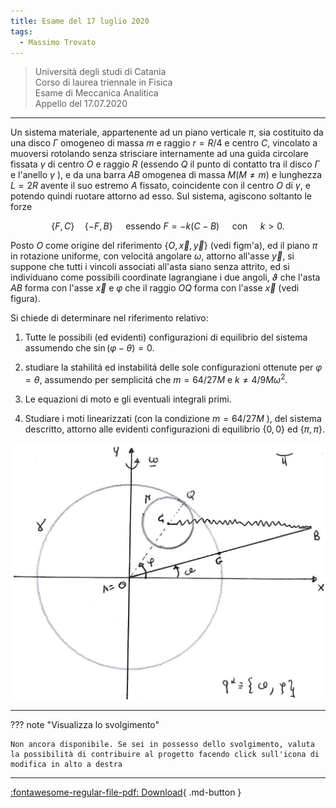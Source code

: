 ```yaml
---
title: Esame del 17 luglio 2020
tags:
  - Massimo Trovato
---
```


>Università degli studi di Catania<br> Corso di laurea triennale in Fisica<br> Esame di Meccanica Analitica<br> Appello del 17.07.2020

---

Un sistema materiale, appartenente ad un piano verticale $\pi$, sia
costituito da una disco $\Gamma$ omogeneo di massa $m$ e raggio
$r=R / 4$ e centro $C$, vincolato a muoversi rotolando senza strisciare
internamente ad una guida circolare fissata $\gamma$ di centro $O$ e
raggio $R$ (essendo $Q$ il punto di contatto tra il disco $\Gamma$ e
l'anello $\gamma$ ), e da una barra $A B$ omogenea di massa
$M(M \neq m)$ e lunghezza $L=2 R$ avente il suo estremo $A$ fissato,
coincidente con il centro $O$ di $\gamma$, e potendo quindi ruotare
attorno ad esso. Sul sistema, agiscono soltanto le forze

$$\{F, C\} \quad\{-F, B\} \quad \text { essendo } F=-k(C-B) \quad \text { con } \quad k>0 \text {. }$$

Posto $O$ come origine del riferimento $\{O, \vec{x}, \vec{y}\}$ (vedi
figm'a), ed il piano $\pi$ in rotazione uniforme, con velocitá angolare
$\omega$, attorno all'asse $\vec{y}$, si suppone che tutti i vincoli
associati all'asta siano senza attrito, ed si individuano come possibili
coordinate lagrangiane i due angoli, $\vartheta$ che l'asta $A B$ forma
con l'asse $\vec{x}$ e $\varphi$ che il raggio $O Q$ forma con l'asse
$\vec{x}$ (vedi figura).

Si chiede di determinare nel riferimento relativo:

1.  Tutte le possibili (ed evidenti) configurazioni di equilibrio del
    sistema assumendo che $\sin (\varphi-\theta)=0$.

2.  studiare la stahilitá ed instabilitá delle sole configurazioni
    ottenute per $\varphi=\theta$, assumendo per semplicitá che
    $m=64 / 27 M$ e $k \neq 4 / 9 M \omega^{2}$.

3.  Le equazioni di moto e gli eventuali integrali primi.

4.  Studiare i moti linearizzati (con la condizione $m=64 / 27 M$ ), del
    sistema descritto, attorno alle evidenti configurazioni di
    equilibrio $\{0,0\}$ ed $\{\pi, \pi\}$.

![image](images/2023_04_04_fdeaa97a1ff25f89fa04g-02.jpg)

---

??? note "Visualizza lo svolgimento"
    
    Non ancora disponibile. Se sei in possesso dello svolgimento, valuta la possibilità di contribuire al progetto facendo click sull'icona di modifica in alto a destra

---

[:fontawesome-regular-file-pdf: Download](pdf/2020-07-17.pdf){ .md-button }